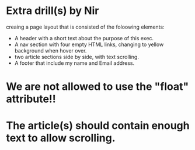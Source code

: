 # Extra drill(s) by Nir 


creaing a page layout that is consisted of the foloowing elements:
* A header with a short text about the purpose of this exec.
* A nav section with four empty HTML links, changing to yellow background when hover over.
* two article sections side by side, with text scrolling.
* A footer that include my name and Email address.



# We are not allowed to use the "float" attribute!!
# The article(s) should contain enough text to allow scrolling.
